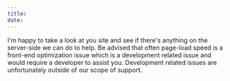```yaml
---
title: 
date: 
---
```


I'm happy to take a look at you site and see if there's anything on the server-side we can do to help. Be advised that often page-load speed is a front-end optimization issue which is a development related issue and would require a developer to assist you. Development related issues are unfortunately outside of our scope of support.

